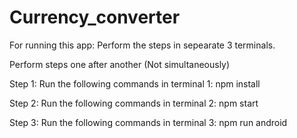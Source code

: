 # Currency_converter
For running this app: Perform the steps in sepearate 3 terminals.

Perform steps one after another (Not simultaneously)

Step 1: Run the following commands in terminal 1: npm install

Step 2: Run the following commands in terminal 2: npm start

Step 3: Run the following commands in terminal 3: npm run android
